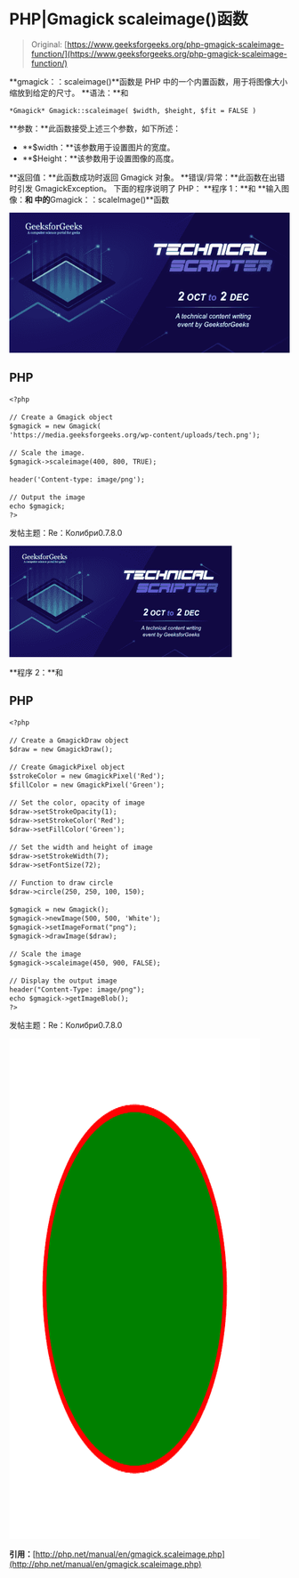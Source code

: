 # PHP|Gmagick scaleimage()函数

> Original: [https://www.geeksforgeeks.org/php-gmagick-scaleimage-function/](https://www.geeksforgeeks.org/php-gmagick-scaleimage-function/)

**gmagick：：scaleimage()**函数是 PHP 中的一个内置函数，用于将图像大小缩放到给定的尺寸。
**语法：**和

```
*Gmagick* Gmagick::scaleimage( $width, $height, $fit = FALSE )
```

**参数：**此函数接受上述三个参数，如下所述：

*   **$width：**该参数用于设置图片的宽度。
*   **$Height：**该参数用于设置图像的高度。

**返回值：**此函数成功时返回 Gmagick 对象。
**错误/异常：**此函数在出错时引发 GmagickException。
下面的程序说明了 PHP：
**程序 1：**和
**输入图像：**和
中的**Gmagick：：scaleImage()**函数

![](img/88e955c2701e97341d552eba1b5adceb.png)

## PHP

```
<?php

// Create a Gmagick object
$gmagick = new Gmagick(
'https://media.geeksforgeeks.org/wp-content/uploads/tech.png');

// Scale the image.
$gmagick->scaleimage(400, 800, TRUE);

header('Content-type: image/png');

// Output the image
echo $gmagick;
?>
```

发帖主题：Re：Колибри0.7.8.0

![](img/da82429f866130aebc71b700c7250d1c.png)

**程序 2：**和

## PHP

```
<?php

// Create a GmagickDraw object
$draw = new GmagickDraw();

// Create GmagickPixel object
$strokeColor = new GmagickPixel('Red');
$fillColor = new GmagickPixel('Green');

// Set the color, opacity of image
$draw->setStrokeOpacity(1);
$draw->setStrokeColor('Red');
$draw->setFillColor('Green');

// Set the width and height of image
$draw->setStrokeWidth(7);
$draw->setFontSize(72);

// Function to draw circle 
$draw->circle(250, 250, 100, 150);

$gmagick = new Gmagick();
$gmagick->newImage(500, 500, 'White');
$gmagick->setImageFormat("png");
$gmagick->drawImage($draw);

// Scale the image
$gmagick->scaleimage(450, 900, FALSE);

// Display the output image
header("Content-Type: image/png");
echo $gmagick->getImageBlob();
?>
```

发帖主题：Re：Колибри0.7.8.0

![](img/789d2995af74ffd18891186175fea6b0.png)

**引用：**[http://php.net/manual/en/gmagick.scaleimage.php](http://php.net/manual/en/gmagick.scaleimage.php)